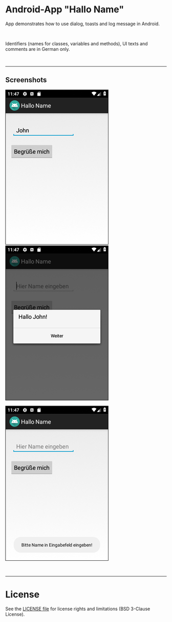 # Android-App "Hallo Name"

App demonstrates how to use dialog, toasts and log message in Android.

<br>

Identifiers (names for classes, variables and methods), UI texts and comments are in German only.

<br>

----
## Screenshots

![Screenshot 1](screenshot_1.png)  ![Screenshot 2](screenshot_2.png)

![Screenshot 3](screenshot_3.png)

<br>

----
# License

See the [LICENSE file](LICENSE.md) for license rights and limitations (BSD 3-Clause License).
